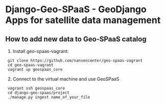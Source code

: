 Django-Geo-SPaaS - GeoDjango Apps for satellite data management
===========================================================

How to add new data to Geo-SPaaS catalog
----------------------------------------
1. Install geo-spaas-vagrant:
 ```
  git clone https://github.com/nansencenter/geo-spaas-vagrant
  cd geo-spaas-vagrant
  vagrant up geospaas_core
 ```
2. Connect to the virtual machine and use GeoSPaaS
 ```
  vagrant ssh geospaas_core
  cd django-geo-spaas/project
  ./manage.py ingest name_of_your_file
 ```
